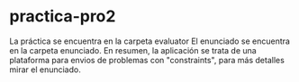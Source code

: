 # practica-pro2
 La práctica se encuentra en la carpeta evaluator
 El enunciado se encuentra en la carpeta enunciado.
 En resumen, la aplicación se trata de una plataforma para envios de problemas con "constraints", para más detalles mirar el enunciado.
